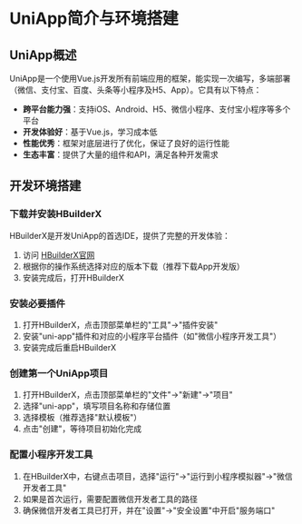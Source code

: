 # UniApp简介与环境搭建

## UniApp概述

UniApp是一个使用Vue.js开发所有前端应用的框架，能实现一次编写，多端部署（微信、支付宝、百度、头条等小程序及H5、App）。它具有以下特点：

- **跨平台能力强**：支持iOS、Android、H5、微信小程序、支付宝小程序等多个平台
- **开发体验好**：基于Vue.js，学习成本低
- **性能优秀**：框架对底层进行了优化，保证了良好的运行性能
- **生态丰富**：提供了大量的组件和API，满足各种开发需求

## 开发环境搭建

### 下载并安装HBuilderX

HBuilderX是开发UniApp的首选IDE，提供了完整的开发体验：

1. 访问 [HBuilderX官网](https://www.dcloud.io/hbuilderx.html)
2. 根据你的操作系统选择对应的版本下载（推荐下载App开发版）
3. 安装完成后，打开HBuilderX

### 安装必要插件

1. 打开HBuilderX，点击顶部菜单栏的"工具"->"插件安装"
2. 安装"uni-app"插件和对应的小程序平台插件（如"微信小程序开发工具"）
3. 安装完成后重启HBuilderX

### 创建第一个UniApp项目

1. 打开HBuilderX，点击顶部菜单栏的"文件"->"新建"->"项目"
2. 选择"uni-app"，填写项目名称和存储位置
3. 选择模板（推荐选择"默认模板"）
4. 点击"创建"，等待项目初始化完成

### 配置小程序开发工具

1. 在HBuilderX中，右键点击项目，选择"运行"->"运行到小程序模拟器"->"微信开发者工具"
2. 如果是首次运行，需要配置微信开发者工具的路径
3. 确保微信开发者工具已打开，并在"设置"->"安全设置"中开启"服务端口"